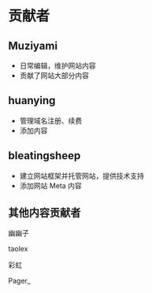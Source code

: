 # 贡献者

## Muziyami

- 日常编辑，维护网站内容
- 贡献了网站大部分内容

## huanying

- 管理域名注册、续费
- 添加内容

## bleatingsheep

- 建立网站框架并托管网站，提供技术支持
- 添加网站 Meta 内容

## 其他内容贡献者

幽幽子

taolex

彩虹

Pager_
